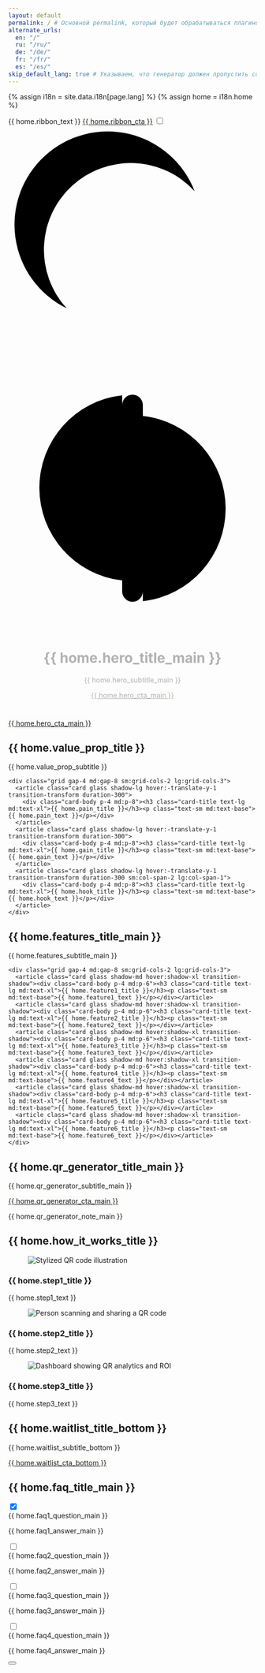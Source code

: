 ```yaml
---
layout: default
permalink: / # Основной permalink, который будет обрабатываться плагином language_generator только для языков, кроме английского
alternate_urls:
  en: "/"
  ru: "/ru/"
  de: "/de/"
  fr: "/fr/"
  es: "/es/"
skip_default_lang: true # Указываем, что генератор должен пропустить создание версии для языка по умолчанию (английского), так как она уже есть в root (/)
---
```


{% assign i18n = site.data.i18n[page.lang] %}
{% assign home = i18n.home %}

<!-- progress bar -->
<div id="progressBar"></div>

<!-- desktop ribbon -->
<div id="desktopRibbon" class="hidden md:flex items-center justify-center gap-3 sticky top-10 z-[1020] bg-base-100/70 backdrop-blur border-b border-base-200 px-4 py-2 transition-all duration-300">
  <span class="font-medium tracking-wide">{{ home.ribbon_text }}</span>
  <a href="https://forms.gle/MoJ3yz7AmMFo9Fq66" id="cta-ribbon" class="btn btn-accent btn-sm pulse-cta">{{ home.ribbon_cta }}</a>
  <label class="swap swap-rotate ml-auto cursor-pointer" aria-label="Toggle dark mode">
    <input type="checkbox" id="themeToggle">
    <svg class="swap-on w-5 h-5 fill-current" xmlns="http://www.w3.org/2000/svg" viewBox="0 0 24 24"><path d="M5.64 17.657A9 9 0 1118 6.343 7 7 0 005.64 17.657z"/></svg>
    <svg class="swap-off w-5 h-5 fill-current" xmlns="http://www.w3.org/2000/svg" viewBox="0 0 24 24"><path d="M12 2a1 1 0 011 1v1.055a9.001 9.001 0 010 17.89V21a1 1 0 01-2 0v-1.055a9.001 9.001 0 010-17.89V3a1 1 0 011-1z"/></svg>
  </label>
</div>

<!-- HERO -->
<header class="hero min-h-[80vh] md:min-h-[90vh]" style="background-image:url('/img/hero-bg.jpg'); background-position: center; background-size: cover;">
  <div class="hero-overlay bg-gradient-to-b from-primary-dark/70 via-secondary/60 to-base-100/80"></div>
  <div class="hero-content text-center text-neutral-content max-w-2xl px-4 py-12 animate-fadeIn">
    <div>
      <h1 class="mb-6 text-3xl sm:text-4xl lg:text-6xl leading-tight font-bold">{{ home.hero_title_main }}</h1>
      <p class="mb-10 opacity-90 text-base sm:text-lg">{{ home.hero_subtitle_main }}</p>
      <a href="https://forms.gle/MoJ3yz7AmMFo9Fq66" id="cta-hero" class="btn btn-accent btn-md md:btn-lg shadow-xl hover:shadow-2xl transition-transform duration-300 pulse-cta">{{ home.hero_cta_main }}</a>
    </div>
  </div>
</header>

<!-- mobile sticky CTA -->
<div class="md:hidden fixed bottom-4 inset-x-0 flex justify-center z-[1010]">
  <a href="https://forms.gle/MoJ3yz7AmMFo9Fq66" id="cta-mobile" class="btn btn-accent btn-lg w-11/12 max-w-sm pulse-cta shadow-lg">{{ home.hero_cta_main }}</a>
</div>

<main class="container mx-auto px-4 lg:px-8">
  <!-- value -->
  <section id="value" class="py-12 md:py-20">
    <h2 class="text-2xl md:text-3xl font-bold text-center">{{ home.value_prop_title }}</h2>
    <p class="max-w-xl mx-auto mt-4 mb-8 md:mb-12 text-center text-sm md:text-base">{{ home.value_prop_subtitle }}</p>

    <div class="grid gap-4 md:gap-8 sm:grid-cols-2 lg:grid-cols-3">
      <article class="card glass shadow-lg hover:-translate-y-1 transition-transform duration-300">
        <div class="card-body p-4 md:p-8"><h3 class="card-title text-lg md:text-xl">{{ home.pain_title }}</h3><p class="text-sm md:text-base">{{ home.pain_text }}</p></div>
      </article>
      <article class="card glass shadow-lg hover:-translate-y-1 transition-transform duration-300">
        <div class="card-body p-4 md:p-8"><h3 class="card-title text-lg md:text-xl">{{ home.gain_title }}</h3><p class="text-sm md:text-base">{{ home.gain_text }}</p></div>
      </article>
      <article class="card glass shadow-lg hover:-translate-y-1 transition-transform duration-300 sm:col-span-2 lg:col-span-1">
        <div class="card-body p-4 md:p-8"><h3 class="card-title text-lg md:text-xl">{{ home.hook_title }}</h3><p class="text-sm md:text-base">{{ home.hook_text }}</p></div>
      </article>
    </div>
  </section>

  <!-- features -->
  <section id="features" class="py-12 md:py-20">
    <h2 class="text-2xl md:text-3xl font-bold text-center">{{ home.features_title_main }}</h2>
    <p class="max-w-xl mx-auto mt-4 mb-8 md:mb-12 text-center text-sm md:text-base">{{ home.features_subtitle_main }}</p>

    <div class="grid gap-4 md:gap-8 sm:grid-cols-2 lg:grid-cols-3">
      <article class="card glass shadow-md hover:shadow-xl transition-shadow"><div class="card-body p-4 md:p-6"><h3 class="card-title text-lg md:text-xl">{{ home.feature1_title }}</h3><p class="text-sm md:text-base">{{ home.feature1_text }}</p></div></article>
      <article class="card glass shadow-md hover:shadow-xl transition-shadow"><div class="card-body p-4 md:p-6"><h3 class="card-title text-lg md:text-xl">{{ home.feature2_title }}</h3><p class="text-sm md:text-base">{{ home.feature2_text }}</p></div></article>
      <article class="card glass shadow-md hover:shadow-xl transition-shadow"><div class="card-body p-4 md:p-6"><h3 class="card-title text-lg md:text-xl">{{ home.feature3_title }}</h3><p class="text-sm md:text-base">{{ home.feature3_text }}</p></div></article>
      <article class="card glass shadow-md hover:shadow-xl transition-shadow"><div class="card-body p-4 md:p-6"><h3 class="card-title text-lg md:text-xl">{{ home.feature4_title }}</h3><p class="text-sm md:text-base">{{ home.feature4_text }}</p></div></article>
      <article class="card glass shadow-md hover:shadow-xl transition-shadow"><div class="card-body p-4 md:p-6"><h3 class="card-title text-lg md:text-xl">{{ home.feature5_title }}</h3><p class="text-sm md:text-base">{{ home.feature5_text }}</p></div></article>
      <article class="card glass shadow-md hover:shadow-xl transition-shadow"><div class="card-body p-4 md:p-6"><h3 class="card-title text-lg md:text-xl">{{ home.feature6_title }}</h3><p class="text-sm md:text-base">{{ home.feature6_text }}</p></div></article>
    </div>
  </section>

  <!-- free QR generator (beta) -->
  <section id="qr-generator" class="py-12 md:py-20 bg-base-200/50 rounded-box">
    <h2 class="text-2xl md:text-3xl font-bold text-center">{{ home.qr_generator_title_main }}</h2>
    <p class="max-w-xl mx-auto mt-4 mb-8 md:mb-10 text-center text-sm md:text-base">
      {{ home.qr_generator_subtitle_main }}
    </p>
    <div class="text-center">
      <a href="{{ site.baseurl }}/{{ page.lang | default: site.default_lang }}/qr-generator/" class="btn btn-accent btn-md md:btn-lg pulse-cta mx-auto">{{ home.qr_generator_cta_main }}</a>
    </div>
    <p class="text-xs text-center mt-4 opacity-70">{{ home.qr_generator_note_main }}</p>
  </section>

  <!-- how -->
  <section id="how" class="py-12 md:py-20">
    <h2 class="text-2xl md:text-3xl font-bold text-center">{{ home.how_it_works_title }}</h2>
    <div class="grid gap-4 md:gap-8 sm:grid-cols-2 lg:grid-cols-3 mt-8 md:mt-12">
      <article class="card glass shadow-lg hover:-translate-y-1 transition-transform duration-300">
        <figure class="px-4 md:px-6 pt-4 md:pt-6">
          <img src="{{ site.baseurl }}/img/create-step.jpg" alt="Stylized QR code illustration" loading="lazy" class="rounded-xl shadow-lg">
        </figure>
        <div class="card-body p-4 md:p-6">
          <h3 class="card-title text-lg md:text-xl">{{ home.step1_title }}</h3>
          <p class="text-sm md:text-base">{{ home.step1_text }}</p>
        </div>
      </article>
      <article class="card glass shadow-lg hover:-translate-y-1 transition-transform duration-300">
        <figure class="px-4 md:px-6 pt-4 md:pt-6">
          <img src="{{ site.baseurl }}/img/share-step.jpg" alt="Person scanning and sharing a QR code" loading="lazy" class="rounded-xl shadow-lg object-cover w-full h-auto aspect-[4/3]">
        </figure>
        <div class="card-body p-4 md:p-6">
          <h3 class="card-title text-lg md:text-xl">{{ home.step2_title }}</h3>
          <p class="text-sm md:text-base">{{ home.step2_text }}</p>
        </div>
      </article>
      <article class="card glass shadow-lg hover:-translate-y-1 transition-transform duration-300 sm:col-span-2 lg:col-span-1">
        <figure class="px-4 md:px-6 pt-4 md:pt-6">
          <img src="{{ site.baseurl }}/img/improve-step.jpg" alt="Dashboard showing QR analytics and ROI" loading="lazy" class="rounded-xl shadow-lg object-cover w-full h-auto aspect-[4/3]">
        </figure>
        <div class="card-body p-4 md:p-6">
          <h3 class="card-title text-lg md:text-xl">{{ home.step3_title }}</h3>
          <p class="text-sm md:text-base">{{ home.step3_text }}</p>
        </div>
      </article>
    </div>
  </section>

  <!-- waitlist -->
  <section id="waitlist" class="py-12 md:py-24 text-center bg-gradient-to-b from-secondary/10 to-base-100 rounded-box">
    <h2 class="text-3xl md:text-4xl font-bold mb-4">{{ home.waitlist_title_bottom }}</h2>
    <p class="max-w-lg mx-auto mb-8 px-4 text-sm md:text-base">{{ home.waitlist_subtitle_bottom }}</p>
    <div class="text-center">
      <a href="https://forms.gle/MoJ3yz7AmMFo9Fq66" id="cta-waitlist" class="btn btn-accent btn-md md:btn-lg pulse-cta">{{ home.waitlist_cta_bottom }}</a>
    </div>
  </section>

  <!-- FAQ -->
  <section id="faq" class="py-12 md:py-20 flex flex-col items-center">
    <h2 class="text-2xl md:text-3xl font-bold text-center mb-6 md:mb-8">{{ home.faq_title_main }}</h2>
    <div class="join join-vertical w-full max-w-3xl">
      <div class="collapse collapse-plus join-item bg-base-200/60 backdrop-blur border border-base-300">
        <input type="checkbox" class="peer" checked>
        <div class="collapse-title text-base md:text-lg font-medium">{{ home.faq1_question_main }}</div>
        <div class="collapse-content text-sm md:text-base peer-checked:max-h-screen"><p>{{ home.faq1_answer_main }}</p></div>
      </div>
      <div class="collapse collapse-plus join-item bg-base-200/60 backdrop-blur border border-base-300">
        <input type="checkbox" class="peer">
        <div class="collapse-title text-base md:text-lg font-medium">{{ home.faq2_question_main }}</div>
        <div class="collapse-content text-sm md:text-base peer-checked:max-h-screen"><p>{{ home.faq2_answer_main }}</p></div>
      </div>
      <div class="collapse collapse-plus join-item bg-base-200/60 backdrop-blur border border-base-300">
        <input type="checkbox" class="peer">
        <div class="collapse-title text-base md:text-lg font-medium">{{ home.faq3_question_main }}</div>
        <div class="collapse-content text-sm md:text-base peer-checked:max-h-screen"><p>{{ home.faq3_answer_main }}</p></div>
      </div>
      <div class="collapse collapse-plus join-item bg-base-200/60 backdrop-blur border border-base-300">
        <input type="checkbox" class="peer">
        <div class="collapse-title text-base md:text-lg font-medium">{{ home.faq4_question_main }}</div>
        <div class="collapse-content text-sm md:text-base peer-checked:max-h-screen"><p>{{ home.faq4_answer_main }}</p></div>
      </div>
    </div>
  </section>
</main>

<!-- scroll-top button -->
<button id="scrollTopBtn" aria-label="Back to top" class="btn btn-circle btn-accent fixed bottom-24 right-4 hidden md:flex opacity-0 pointer-events-none transition-opacity duration-300">
  <svg xmlns="http://www.w3.org/2000/svg" class="w-6 h-6" fill="none" viewBox="0 0 24 24" stroke="currentColor"><path stroke-linecap="round" stroke-linejoin="round" stroke-width="2" d="M5 15l7-7 7 7"/></svg>
</button>

<!-- JS -->
<script defer>
  /* progress */
  const progress=document.getElementById('progressBar');
  addEventListener('scroll',()=>{progress.style.width=`${100*scrollY/(document.body.scrollHeight-innerHeight)}%`;});

  /* fade-in */
  const io=new IntersectionObserver(es=>es.forEach(e=>{if(e.isIntersecting){e.target.classList.add('animate-fadeIn');io.unobserve(e.target);}}),{threshold:.2});
  document.querySelectorAll('.card,section h2').forEach(el=>io.observe(el));

  /* scroll-top btn */
  const topBtn=document.getElementById('scrollTopBtn');
  addEventListener('scroll',()=>{if(scrollY>600){topBtn.classList.remove('opacity-0','pointer-events-none');}else{topBtn.classList.add('opacity-0','pointer-events-none');}});
  topBtn.addEventListener('click',()=>scrollTo({top:0,behavior:'smooth'}));

  /* theme toggle */
  const toggle=document.getElementById('themeToggle'), stored=localStorage.getItem('theme');
  if(stored){document.documentElement.setAttribute('data-theme',stored);toggle.checked=stored==='night';}
  toggle.addEventListener('change',()=>{const t=toggle.checked?'night':'business';document.documentElement.setAttribute('data-theme',t);localStorage.setItem('theme',t);});
</script>

<style>
  /* Custom palette / анимации */
  :root{
    /* фиолетово-индиговая гамма + золотой акцент */
    --primary:#7c3aed;           /* violet-600  */
    --primary-dark:#4c1d95;      /* violet-900  */
    --secondary:#6366f1;         /* indigo-500  */
    --accent:#fbbf24;            /* amber-400   */
  }

  /* Center all content */
  .container, main {
    max-width: 1200px;
    margin-left: auto;
    margin-right: auto;
  }
  
  /* Aspect ratios for images */
  .aspect-[4\/3] {
    aspect-ratio: 4/3;
    object-fit: cover;
  }
  
  /* Language dropdown spacer for ribbon */
  .ribbon-spacer {
    height: 40px; /* Уменьшил с 48px до 40px */
    width: 100%;
  }
  .lang-dropdown {
    margin-top: 45px; /* Уменьшил с 55px до 45px */
    padding: 0.5rem !important; /* Уменьшенные внутренние отступы */
  }
  .lang-dropdown a {
    padding: 0.5rem !important; /* Меньшие отступы для ссылок */
  }

  /* На главной странице фиксированное позиционирование для языкового меню */
  .home-page .dropdown-content.lang-dropdown {
    position: absolute;
    top: 36px; /* Уменьшил с 40px до 36px */
  }
  
  /* Keyframes */
  @keyframes fadeIn{from{opacity:0;transform:translateY(24px)}to{opacity:1;transform:none}}
  .animate-fadeIn{animation:fadeIn .65s cubic-bezier(.25,.8,.25,1) forwards}

  @keyframes pulseRing{
    0%{box-shadow:0 0 0 0 rgba(251,191,36,.55)}
    70%{box-shadow:0 0 0 24px rgba(251,191,36,0)}
    100%{box-shadow:0 0 0 0 rgba(251,191,36,0)}
  }
  .pulse-cta{animation:pulseRing 2.8s infinite}

  /* Scroll progress line */
  #progressBar{position:fixed;top:0;left:0;height:4px;width:0;background:var(--accent);z-index:1030}
  
  /* Media queries for orientation handling */
  @media screen and (orientation: landscape) and (max-width: 1024px) {
    .hero {
      min-height: 100vh; /* Full height for landscape on mobile */
    }
    
    .hero-content {
      padding-top: 2rem;
      padding-bottom: 2rem;
    }
    
    section {
      padding-top: 1.5rem;
      padding-bottom: 1.5rem;
    }
  }
  
  /* Additional responsive adjustments */
  @media (max-width: 480px) {
    .card-body {
      padding: 1rem;
    }
    
    figure {
      padding: 0.75rem 0.75rem 0 0.75rem;
    }
  }
</style>

